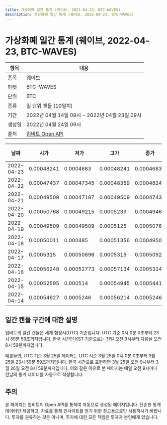 ```yaml
---
title: 가상화폐 일간 통계 (웨이브, 2022-04-23, BTC-WAVES)
description: 가상화폐 일간 통계 (웨이브, 2022-04-23, BTC-WAVES)
---
```



가상화폐 일간 통계 (웨이브, 2022-04-23, BTC-WAVES)
===

|항목|내용|
|--|--|
|종목|웨이브|
|마켓|BTC-WAVES|
|단위|BTC|
|종류|일 단위 캔들 (10일치)|
|기간|2022년 04월 14일 09시 - 2022년 04월 23일 09시|
|생성일|2022년 04월 24일 09시|
|출처|[업비트 Open API](https://docs.upbit.com)|


|날짜|시가|저가|고가|종가|비고|
|--|--|--|--|--|--|
|2022-04-23|0.00048241|0.0004683|0.00048241|0.0004683|    |
|2022-04-22|0.00047437|0.00047345|0.00048359|0.00048241|    |
|2022-04-21|0.00049509|0.00047187|0.00049509|0.00047437|    |
|2022-04-20|0.00050768|0.00049215|0.0005239|0.00049467|    |
|2022-04-19|0.00049509|0.00049509|0.0005125|0.00050768|    |
|2022-04-18|0.00050011|0.000485|0.00051356|0.00049509|    |
|2022-04-17|0.0005315|0.00050896|0.0005315|0.00050925|    |
|2022-04-16|0.00056248|0.00052773|0.00057134|0.00053142|    |
|2022-04-15|0.00052595|0.000514|0.00054945|0.00054416|    |
|2022-04-14|0.00054927|0.0005246|0.00056214|0.0005246|    |


일간 캔들 구간에 대한 설명
---


업비트의 일간 캔들은 세계 협정시(UTC) 기준입니다. 
UTC 기준 0시 0분 0초부터 23시 59분 59초까지입니다. 
한국 시간인 KST 기준으로는 전일 오전 9시부터 다음날 오전 8시 59분까지입니다. 


예를들면, UTC 기준 3월 25일 데이터는 UTC 시준 3월 25일 0시 0분 0초부터 3월 25일 23시 59분 59초까지입니다. 
한국 시간으로 표현하면 3월 25일 오전 9시부터 3월 26일 오전 8시 59분까지입니다. 
이와 같은 이유로 본 페이지는 매일 오전 9시마다 전날의 통계 데이터를 자동으로 작성합니다. 


주의
---


본 페이지는 업비트의 Open API를 통하여 자동으로 생성된 페이지입니다. 
단순한 통계 데이터만 제공하고, 자료를 통해 인사이트를 얻기 위한 참고용으로만 사용하시기 바랍니다. 
투자를 권유하는 것은 아니며, 투자에 대한 모든 책임은 투자자 본인에게 있습니다. 
